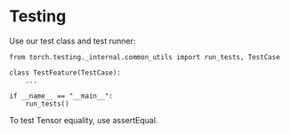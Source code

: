 # Testing

Use our test class and test runner:

```
from torch.testing._internal.common_utils import run_tests, TestCase

class TestFeature(TestCase):
    ...

if __name__ == "__main__":
    run_tests()
```

To test Tensor equality, use assertEqual.
